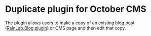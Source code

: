 # Duplicate plugin for October CMS

The plugin allows users to make a copy of an existing blog post ([RainLab.Blog plugin](http://octobercms.com/plugin/rainlab-blog)) or CMS page and then edit that copy.